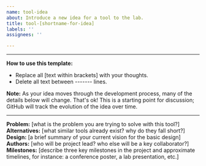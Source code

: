 ```yaml
---
name: tool-idea
about: Introduce a new idea for a tool to the lab.
title: tool-[shortname-for-idea]
labels: ''
assignees: ''

---
```


-------
 **How to use this template:**
- Replace all [text within brackets] with your thoughts.
- Delete all text between ------- lines.

**Note:** As your idea moves through the development process, many of the details below will change.  That's ok!  This is a starting point for discussion; GitHub will track the evolution of the idea over time.

-------

**Problem:** [what is the problem you are trying to solve with this tool?]
**Alternatives:** [what similar tools already exist? why do they fall short?]
**Design:** [a brief summary of your current vision for the basic design]
**Authors:** [who will be project lead? who else will be a key collaborator?]
**Milestones:** [describe three key milestones in the project and approximate timelines, for instance: a conference poster, a lab presentation, etc.]
